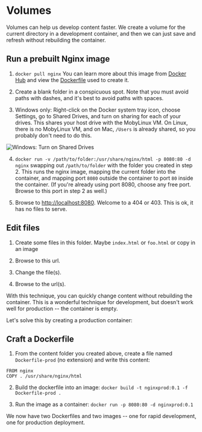 Volumes
=======

Volumes can help us develop content faster.  We create a volume for the current directory in a development container, and then we can just save and refresh without rebuilding the container.


Run a prebuilt Nginx image
--------------------------

1. `docker pull nginx`  You can learn more about this image from [Docker Hub](https://hub.docker.com/_/nginx/) and view the [Dockerfile](https://github.com/nginxinc/docker-nginx/blob/0c7611139f2ce7c5a6b1febbfd5b436c8c7d2d53/mainline/jessie/Dockerfile) used to create it.

2. Create a blank folder in a conspicuous spot.  Note that you must avoid paths with dashes, and it's best to avoid paths with spaces.

3. Windows only: Right-click on the Docker system tray icon, choose Settings, go to Shared Drives, and turn on sharing for each of your drives.  This shares your host drive with the MobyLinux VM.  On Linux, there is no MobyLinux VM, and on Mac, `/Users` is already shared, so you probably don't need to do this.

![Windows: Turn on Shared Drives](shared-drives.png)

4. `docker run -v /path/to/folder:/usr/share/nginx/html -p 8080:80 -d nginx` swapping out `/path/to/folder` with the folder you created in step 2.  This runs the nginx image, mapping the current folder into the container, and mapping port `8080` outside the container to port `80` inside the container.  (If you're already using port 8080, choose any free port.  Browse to this port in step 2 as well.)

4. Browse to [http://localhost:8080](http://localhost:8080).  Welcome to a 404 or 403.  This is ok, it has no files to serve.


Edit files
----------

1. Create some files in this folder.  Maybe `index.html` or `foo.html` or copy in an image

2. Browse to this url.

3. Change the file(s).

4. Browse to the url(s).

With this technique, you can quickly change content without rebuilding the container.  This is a wonderful technique for development, but doesn't work well for production -- the container is empty.

Let's solve this by creating a production container:


Craft a Dockerfile
------------------

1. From the content folder you created above, create a file named `Dockerfile-prod` (no extension) and write this content:

```
FROM nginx
COPY . /usr/share/nginx/html
```

2. Build the dockerfile into an image: `docker build -t nginxprod:0.1 -f Dockerfile-prod .`

3. Run the image as a container: `docker run -p 8080:80 -d nginxprod:0.1`

We now have two Dockerfiles and two images -- one for rapid development, one for production deployment.
